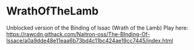 # WrathOfTheLamb
Unblocked version of the Binding of Issac (Wrath of the Lamb)
Play here: https://rawcdn.githack.com/Naitron-oss/The-BInding-Of-Issace/a0a9dde48e11eaa6b73bd4c11bc424ae19cc7445/index.html
